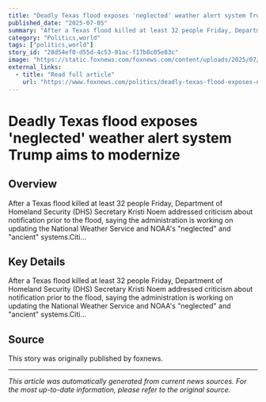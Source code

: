 ```yaml
---
title: "Deadly Texas flood exposes 'neglected' weather alert system Trump aims to modernize"
published_date: "2025-07-05"
summary: "After a Texas flood killed at least 32 people Friday, Department of Homeland Security (DHS) Secretary Kristi Noem addressed criticism about notification prior to the flood, saying the administration is working on updating the National Weather Service and NOAA's \"neglected\" and \"ancient\" systems.Citi..."
category: "Politics,world"
tags: ["politics,world"]
story_id: "28d54ef0-d55d-4c53-81ac-f17b0c05e83c"
image: "https://static.foxnews.com/foxnews.com/content/uploads/2025/07/noem-abbott-texas-flooding-1.jpg"
external_links:
  - title: "Read full article"
    url: "https://www.foxnews.com/politics/deadly-texas-flood-exposes-neglected-weather-alert-system-trump-aims-modernize"
---
```


# Deadly Texas flood exposes 'neglected' weather alert system Trump aims to modernize

## Overview

After a Texas flood killed at least 32 people Friday, Department of Homeland Security (DHS) Secretary Kristi Noem addressed criticism about notification prior to the flood, saying the administration is working on updating the National Weather Service and NOAA's "neglected" and "ancient" systems.Citi...

## Key Details

After a Texas flood killed at least 32 people Friday, Department of Homeland Security (DHS) Secretary Kristi Noem addressed criticism about notification prior to the flood, saying the administration is working on updating the National Weather Service and NOAA's "neglected" and "ancient" systems.Citi...

## Source

This story was originally published by foxnews.

---

*This article was automatically generated from current news sources. For the most up-to-date information, please refer to the original source.*
